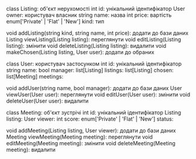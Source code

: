 class Listing: об'єкт нерухомості
  int id: унікальний ідентифікатор
  User owner: користувач власник
  string name: назва
  int price: вартість
  enum['Private' | 'Flat' | 'New'] kind: тип

  void addListing(string kind, string name, int price): додати до бази даних
  Listing viewListing(Listing listing): переглянути
  void editListing(Listing listing): змінити
  void deleteListing(Listing listing): видалити
  void makeChosen(Listing listing, User user): додати до обраних

class User: користувач застосунком
  int id: унікальний ідентифікатор
  string name:
  bool manager:
  list[Listing] listings:
  list[Listing] chosen:
  list[Meeting] meetings:

  void addUser(string name, bool manager): додати до бази даних
  User viewUser(User user): переглянути
  void editUser(User user): змінити
  void deleteUser(User user): видалити

class Meeting: об'єкт зустрічі
  int id: унікальний ідентифікатор
  Listing listing:
  User viewer:
  int score:
  enum['Private' | 'Flat' | 'New'] status:

  void addMeeting(Listing listing, User viewer): додати до бази даних
  Meeting viewMeeting(Meeting meeting): переглянути
  void editMeeting(Meeting meeting): змінити
  void deleteMeeting(Meeting meeting): видалити